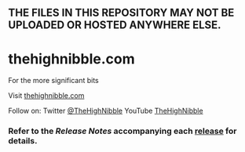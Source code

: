 ## THE FILES IN THIS REPOSITORY MAY NOT BE UPLOADED OR HOSTED ANYWHERE ELSE.

# thehighnibble.com
For the more significant bits

Visit [thehighnibble.com](https://thehighnibble.com)

Follow on:
    Twitter [@TheHighNibble](https://twitter.com/TheHighNibble)
    YouTube [TheHighNibble](https://www.youtube.com/channel/UC8iQedOYRxQt8qjw2TGTq3w)

### Refer to the *Release Notes* accompanying each [release](https://github.com/thehighnibble/firmware/releases) for details.
